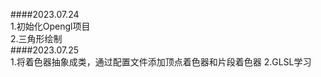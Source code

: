 ####2023.07.24  
    1.初始化Opengl项目  
    2.三角形绘制  
####2023.07.25  
    1.将着色器抽象成类，通过配置文件添加顶点着色器和片段着色器
    2.GLSL学习